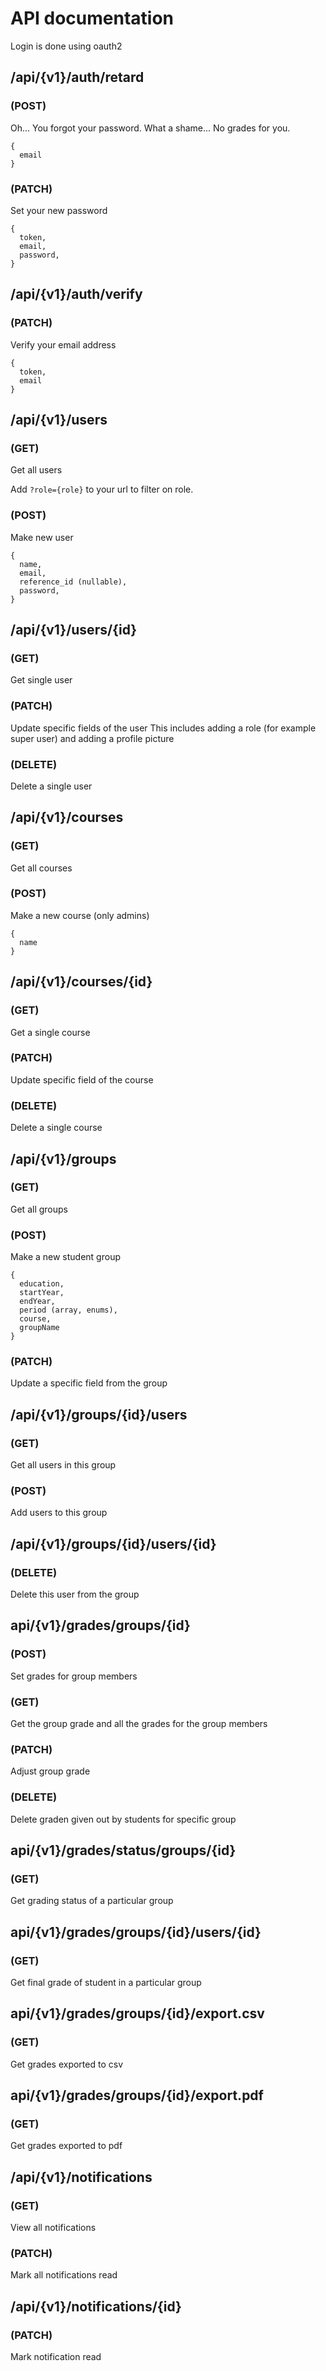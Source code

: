 # API documentation

Login is done using oauth2

## /api/{v1}/auth/retard
### (POST)
Oh... You forgot your password. What a shame...
No grades for you.
```
{
  email
}
```

### (PATCH)
Set your new password
```
{
  token,
  email,
  password,
}
```

## /api/{v1}/auth/verify
### (PATCH)
Verify your email address
```
{
  token,
  email
}
```

## /api/{v1}/users
### (GET)
Get all users

Add `?role={role}` to your url to filter on role.
### (POST)
Make new user
```
{
  name,
  email,
  reference_id (nullable),
  password,
}
```

## /api/{v1}/users/{id}
### (GET)
Get single user
### (PATCH)
Update specific fields of the user
This includes adding a role (for example super user) and adding a profile picture
### (DELETE)
Delete a single user

## /api/{v1}/courses
### (GET)
Get all courses

### (POST)
Make a new course (only admins)
```
{
  name
}
```

## /api/{v1}/courses/{id}
### (GET)
Get a single course
### (PATCH)
Update specific field of the course
### (DELETE)
Delete a single course

## /api/{v1}/groups
### (GET)
Get all groups
### (POST)
Make a new student group
```
{
  education,
  startYear,
  endYear,
  period (array, enums),
  course,
  groupName
}
```
### (PATCH)
Update a specific field from the group

## /api/{v1}/groups/{id}/users
### (GET)
Get all users in this group
### (POST)
Add users to this group

## /api/{v1}/groups/{id}/users/{id}
### (DELETE)
Delete this user from the group

## api/{v1}/grades/groups/{id}
### (POST)
Set grades for group members
### (GET)
Get the group grade and all the grades for the group members
### (PATCH)
Adjust group grade
### (DELETE)
Delete graden given out by students for specific group

## api/{v1}/grades/status/groups/{id}
### (GET)
Get grading status of a particular group

## api/{v1}/grades/groups/{id}/users/{id}
### (GET)
Get final grade of student in a particular group

## api/{v1}/grades/groups/{id}/export.csv
### (GET)
Get grades exported to csv

## api/{v1}/grades/groups/{id}/export.pdf
### (GET)
Get grades exported to pdf

## /api/{v1}/notifications
### (GET)
View all notifications
### (PATCH)
Mark all notifications read

## /api/{v1}/notifications/{id}
### (PATCH)
Mark notification read
